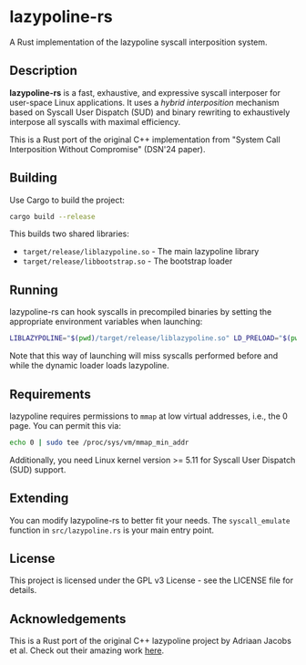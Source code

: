 # lazypoline-rs

A Rust implementation of the lazypoline syscall interposition system.

## Description

**lazypoline-rs** is a fast, exhaustive, and expressive syscall interposer for user-space Linux applications. It uses a _hybrid interposition_ mechanism based on Syscall User Dispatch (SUD) and binary rewriting to exhaustively interpose all syscalls with maximal efficiency.

This is a Rust port of the original C++ implementation from "System Call Interposition Without Compromise" (DSN'24 paper).

## Building

Use Cargo to build the project:

```bash
cargo build --release
```

This builds two shared libraries:

- `target/release/liblazypoline.so` - The main lazypoline library
- `target/release/libbootstrap.so` - The bootstrap loader

## Running

lazypoline-rs can hook syscalls in precompiled binaries by setting the appropriate environment variables when launching:

```bash
LIBLAZYPOLINE="$(pwd)/target/release/liblazypoline.so" LD_PRELOAD="$(pwd)/target/release/libbootstrap.so" <some binary>
```

Note that this way of launching will miss syscalls performed before and while the dynamic loader loads lazypoline.

## Requirements

lazypoline requires permissions to `mmap` at low virtual addresses, i.e., the 0 page. You can permit this via:

```bash
echo 0 | sudo tee /proc/sys/vm/mmap_min_addr
```

Additionally, you need Linux kernel version >= 5.11 for Syscall User Dispatch (SUD) support.

## Extending

You can modify lazypoline-rs to better fit your needs. The `syscall_emulate` function in `src/lazypoline.rs` is your main entry point.

## License

This project is licensed under the GPL v3 License - see the LICENSE file for details.

## Acknowledgements

This is a Rust port of the original C++ lazypoline project by Adriaan Jacobs et al. Check out their amazing work [here](https://github.com/lazypoline/lazypoline).
